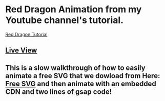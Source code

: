 # Red Dragon Animation from my Youtube channel's tutorial.
[Red Dragon Tutorial](https://youtu.be/jB4yYnnXVRk)
## [Live View](https://jnutt367.github.io/red_dragon_animation/)
## This is a slow walkthrough of how to easily animate a free SVG that we dowload from Here: [Free SVG](https://freesvg.org/) and then animate with an embedded CDN and two lines of gsap code!
